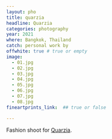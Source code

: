 ```yaml
---
layout: pho
title: quarzia
headline: Quarzia
categories: photography
year: 2021
where: Bangkok, Thailand
catch: personal work by
offwhite: true # true or empty
image:
  - 01.jpg
  - 02.jpg
  - 03.jpg
  - 04.jpg
  - 05.jpg
  - 06.jpg
  - 07.jpg
  - 08.jpg
fineartprints_link:  ## true or false

---
```

Fashion shoot for [Quarzia](https://quarzia.it/).
